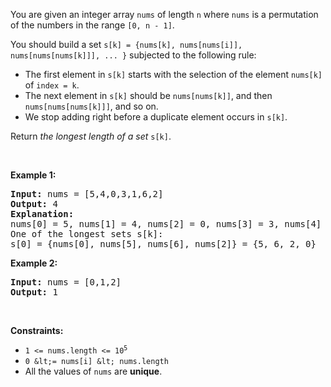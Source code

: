 You are given an integer array `` nums `` of length `` n `` where `` nums `` is a permutation of the numbers in the range `` [0, n - 1] ``.

You should build a set `` s[k] = {nums[k], nums[nums[i]], nums[nums[nums[k]]], ... } `` subjected to the following rule:

*   The first element in `` s[k] `` starts with the selection of the element `` nums[k] `` of `` index = k ``.
*   The next element in `` s[k] `` should be `` nums[nums[k]] ``, and then `` nums[nums[nums[k]]] ``, and so on.
*   We stop adding right before a duplicate element occurs in `` s[k] ``.

Return _the longest length of a set_ `` s[k] ``.

&nbsp;

__Example 1:__

<pre>
<strong>Input:</strong> nums = [5,4,0,3,1,6,2]
<strong>Output:</strong> 4
<strong>Explanation:</strong> 
nums[0] = 5, nums[1] = 4, nums[2] = 0, nums[3] = 3, nums[4] = 1, nums[5] = 6, nums[6] = 2.
One of the longest sets s[k]:
s[0] = {nums[0], nums[5], nums[6], nums[2]} = {5, 6, 2, 0}
</pre>

__Example 2:__

<pre>
<strong>Input:</strong> nums = [0,1,2]
<strong>Output:</strong> 1
</pre>

&nbsp;

__Constraints:__

*   <code>1 &lt;= nums.length &lt;= 10<sup>5</sup></code>
*   `` 0 &lt;= nums[i] &lt; nums.length ``
*   All the values of `` nums `` are __unique__.